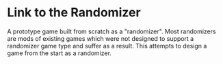 # Link to the Randomizer

A prototype game built from scratch as a "randomizer". Most randomizers are mods of existing games
which were not designed to support a randomizer game type and suffer as a result. This attempts to
design a game from the start as a randomizer.
